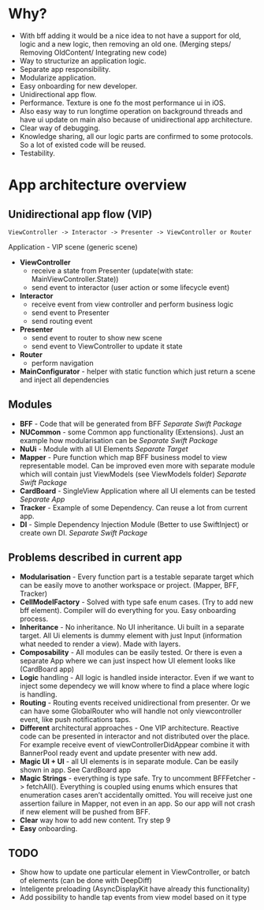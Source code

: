 
# Why?

* With bff adding it would be a nice idea to not have a support for old, logic and a new logic, then removing an old one. 
(Merging steps/ Removing OldContent/ Integrating new code)
* Way to structurize an application logic.
* Separate app responsibility.
* Modularize application.
* Easy onboarding for new developer.
* Unidirectional app flow.
* Performance. Texture is one fo the most performance ui in iOS. 
* Also easy way to run longtime operation on background threads and have ui update on main 
also because of unidirectional app architecture.
* Clear way of debugging.
* Knowledge sharing, all our logic parts are confirmed to some protocols. So a lot of existed code will be reused.
* Testability. 


# App architecture overview

## Unidirectional app flow (VIP)

`ViewController -> Interactor -> Presenter -> ViewController or Router`

Application - VIP scene (generic scene)
* **ViewController** 
    * receive a state from Presenter (update(with state: MainViewController.State))
    * send event to interactor (user action or some lifecycle event)
* **Interactor**
    * receive event from view controller and perform business logic
    * send event to Presenter
    * send routing event
* **Presenter** 
    * send event to router to show new scene
    * send event to ViewController to update it state
* **Router** 
    * perform navigation
* **MainConfigurator** - helper with static function which just return a scene and inject all dependencies

## Modules
* **BFF** - Code that will be generated from BFF  *Separate Swift Package*
* **NUCommon** - some Common app functionality (Extensions). Just an example how modularisation can be *Separate Swift Package*
* **NuUi** - Module with all UI Elements *Separate Target*
* **Mapper** - Pure function which map BFF business model to view representable model. Can be improved even more with separate module which will contain just ViewModels (see ViewModels folder) *Separate Swift Package*
* **CardBoard** - SingleView Application where all UI elements can be tested *Separate App*
* **Tracker** - Example of some Dependency. Can reuse a lot from current app.
* **DI** - Simple Dependency Injection Module (Better to use SwiftInject) or create own DI. *Separate Swift Package*
        

## Problems described in current app

* **Modularisation** - Every function part is a testable separate target which can be easily move to another workspace or project. (Mapper, BFF, Tracker)
* **CellModelFactory** - Solved with type safe enum cases. (Try to add new bff element). Compiler will do everything for you. Easy onboarding process.
* **Inheritance** - No inheritance. No UI inheritance. Ui built in a separate target. All Ui elements is dummy element with just Input (information what needed to render a view). Made with layers.
* **Composability** - All modules can be easily tested.  Or there is even a separate App where we can just inspect how UI element looks like (CardBoard app)
* **Logic** handling  - All logic is handled inside interactor. Even if we want to inject some dependecy we will know where to find a place where logic is handling. 
* **Routing** - Routing events received unidirectional from presenter. Or we can have some GlobalRouter who will handle not only viewcontroller event, like push notifications taps.
* **Different** architectural approaches - One VIP architecture. Reactive code can be presented in interactor and not distributed over the place. For example receive event of viewControllerDidAppear combine it with BannerPool ready event and update presenter with new add.
* **Magic UI + UI** - all UI elements is in separate module. Can be easily shown in app. See CardBoard app
* **Magic Strings** - everything is type safe. Try to uncomment BFFFetcher -> fetchAll(). Everything is coupled using enums which ensures that enumeration cases aren’t accidentally omitted. You will receive just one assertion failure in Mapper, not even in an app. So our app will not crash if new element will be pushed from BFF.  
* **Clear** way how to add new content. Try step 9
* **Easy** onboarding. 


## TODO
* Show how to update one particular element in ViewController, or batch of elements (can be done with DeepDiff)
* Inteligente preloading (AsyncDisplayKit have already this functionality)
* Add possibility to handle tap events from view model based on it type 
